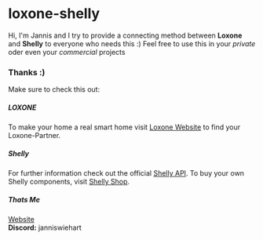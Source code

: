 # loxone-shelly

Hi, I'm Jannis and I try to provide a connecting method between **Loxone** and **Shelly** to everyone who needs this :)
Feel free to use this in your *private* oder even your *commercial* projects

### Thanks :)


Make sure to check this out:

##### LOXONE
To make your home a real smart home visit [Loxone Website](https://loxone.com) to find your Loxone-Partner.

##### Shelly
For further information check out the official [Shelly API](https://shelly-api-docs.shelly.cloud/). To buy your own Shelly components, visit [Shelly Shop](https://www.shelly.com/de/products/shop).

##### Thats Me
[Website](https://wiehart.de)<br />
**Discord:** janniswiehart